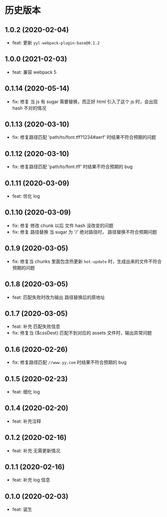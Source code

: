 # 历史版本

## 1.0.2 (2020-02-04)

- feat: 更新 `yyl-webpack-plugin-base@0.1.2`

## 1.0.0 (2021-02-03)

- feat: 兼容 webpack 5

## 0.1.14 (2020-05-14)

- fix: 修复 当 js 有 sugar 需要替换，而正好 html 引入了这个 js 时，会出现 hash 不对的情况

## 0.1.13 (2020-03-10)

- fix: 修复路径匹配 'path/to/font.tff?1234#aerf' 时结果不符合预期的问题

## 0.1.12 (2020-03-10)

- fix: 修复路径匹配 'path/to/font.tff' 时结果不符合预期的 bug

## 0.1.11 (2020-03-09)

- feat: 优化 log

## 0.1.10 (2020-03-09)

- fix: 修复 修改 chunk 以后 文件 hash 没改变的问题
- fix: 修复 路径替换 当 sugar 为 '/' 绝对路径时， 路径替换不符合预期问题

## 0.1.9 (2020-03-05)

- fix: 修复当 chunks 里面包含热更新 `hot-update` 时，生成出来的文件不符合预期的问题

## 0.1.8 (2020-03-05)

- feat: 匹配失败时改为输出 路径替换后的原地址

## 0.1.7 (2020-03-05)

- feat: 补充 匹配失败信息
- fix: 修复当 {$cssDest} 匹配不到对应的 assets 文件时，输出异常问题

## 0.1.6 (2020-02-26)

- fix: 修复路径匹配 `//www.yy.com` 时结果不符合预期的 bug

## 0.1.5 (2020-02-23)

- feat: 细化 log

## 0.1.4 (2020-02-20)

- feat: 补充注释

## 0.1.2 (2020-02-16)

- feat: 补充 无需更新情况

## 0.1.1 (2020-02-16)

- feat: 补充 log 信息

## 0.1.0 (2020-02-03)

- feat: 诞生
